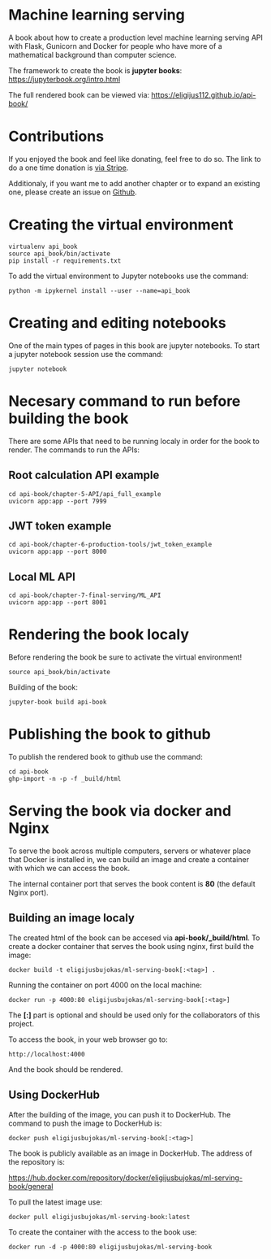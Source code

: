 # Machine learning serving

A book about how to create a production level machine learning serving API with Flask, Gunicorn and Docker for people who have more of a mathematical background than computer science. 

The framework to create the book is **jupyter books**: https://jupyterbook.org/intro.html

The full rendered book can be viewed via: https://eligijus112.github.io/api-book/

# Contributions 

If you enjoyed the book and feel like donating, feel free to do so. The link to do a one time donation is [via Stripe](https://buy.stripe.com/14k17A6lQ8lAat2aEI). 

Additionaly, if you want me to add another chapter or to expand an existing one, please create an issue on [Github](https://github.com/Eligijus112/api-book).

# Creating the virtual environment 

```
virtualenv api_book
source api_book/bin/activate
pip install -r requirements.txt
```

To add the virtual environment to Jupyter notebooks use the command:

```
python -m ipykernel install --user --name=api_book
```

# Creating and editing notebooks 

One of the main types of pages in this book are jupyter notebooks. To start a jupyter notebook session use the command:

```
jupyter notebook
```

# Necesary command to run before building the book 

There are some APIs that need to be running localy in order for the book to render. The commands to run the APIs: 

## Root calculation API example

```
cd api-book/chapter-5-API/api_full_example
uvicorn app:app --port 7999
```

## JWT token example

```
cd api-book/chapter-6-production-tools/jwt_token_example
uvicorn app:app --port 8000
```

## Local ML API

```
cd api-book/chapter-7-final-serving/ML_API
uvicorn app:app --port 8001
```

# Rendering the book localy 

Before rendering the book be sure to activate the virtual environment! 

```
source api_book/bin/activate
```

Building of the book:

```
jupyter-book build api-book
```

# Publishing the book to github 

To publish the rendered book to github use the command:

```
cd api-book
ghp-import -n -p -f _build/html
```

# Serving the book via docker and Nginx

To serve the book across multiple computers, servers or whatever place that Docker is installed in, we can build an image and create a container with which we can access the book. 

The internal container port that serves the book content is **80** (the default Nginx port). 

## Building an image localy

The created html of the book can be accesed via **api-book/_build/html**. To create a docker container that serves the book using nginx, first build the image:

```
docker build -t eligijusbujokas/ml-serving-book[:<tag>] . 
```

Running the container on port 4000 on the local machine:

```
docker run -p 4000:80 eligijusbujokas/ml-serving-book[:<tag>]
```

The **[:<tag>]** part is optional and should be used only for the collaborators of this project.

To access the book, in your web browser go to: 

```
http://localhost:4000
```

And the book should be rendered. 

## Using DockerHub 

After the building of the image, you can push it to DockerHub. The command to push the image to DockerHub is:

```
docker push eligijusbujokas/ml-serving-book[:<tag>]
```

The book is publicly available as an image in DockerHub. The address of the repository is: 

https://hub.docker.com/repository/docker/eligijusbujokas/ml-serving-book/general

To pull the latest image use: 

```
docker pull eligijusbujokas/ml-serving-book:latest
```

To create the container with the access to the book use: 

```
docker run -d -p 4000:80 eligijusbujokas/ml-serving-book
```